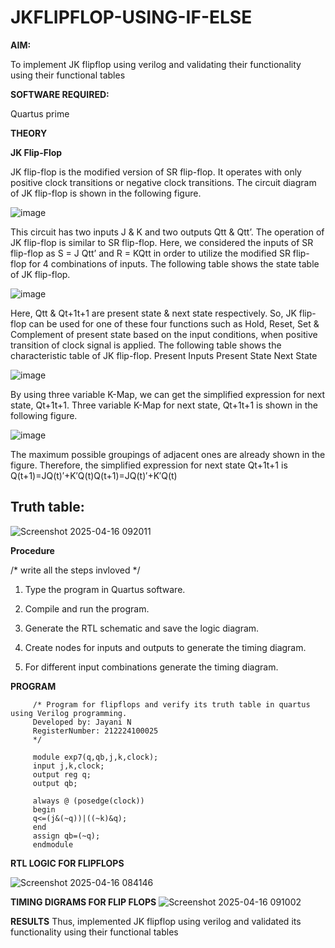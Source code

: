 # JKFLIPFLOP-USING-IF-ELSE

**AIM:** 

To implement  JK flipflop using verilog and validating their functionality using their functional tables

**SOFTWARE REQUIRED:**

Quartus prime

**THEORY**

**JK Flip-Flop**

JK flip-flop is the modified version of SR flip-flop. It operates with only positive clock transitions or negative clock transitions. The circuit diagram of JK flip-flop is shown in the following figure.

![image](https://github.com/naavaneetha/JKFLIPFLOP-USING-IF-ELSE/assets/154305477/a649c30b-232b-4558-b188-fd6c09845180)


This circuit has two inputs J & K and two outputs Qtt & Qtt’. The operation of JK flip-flop is similar to SR flip-flop. Here, we considered the inputs of SR flip-flop as S = J Qtt’ and R = KQtt in order to utilize the modified SR flip-flop for 4 combinations of inputs. The following table shows the state table of JK flip-flop.

![image](https://github.com/naavaneetha/JKFLIPFLOP-USING-IF-ELSE/assets/154305477/c4360742-e8a8-4937-b089-c46c0433f9a3)

 
Here, Qtt & Qt+1t+1 are present state & next state respectively. So, JK flip-flop can be used for one of these four functions such as Hold, Reset, Set & Complement of present state based on the input conditions, when positive transition of clock signal is applied. The following table shows the characteristic table of JK flip-flop. Present Inputs Present State Next State
 
![image](https://github.com/naavaneetha/JKFLIPFLOP-USING-IF-ELSE/assets/154305477/6c275261-a6d5-4c37-a3a7-1e88ca11c4cd)

By using three variable K-Map, we can get the simplified expression for next state, Qt+1t+1. Three variable K-Map for next state, Qt+1t+1 is shown in the following figure.
 
![image](https://github.com/naavaneetha/JKFLIPFLOP-USING-IF-ELSE/assets/154305477/5174f41b-0ce0-4329-a372-6d1943ea6673)

The maximum possible groupings of adjacent ones are already shown in the figure. Therefore, the simplified expression for next state Qt+1t+1 is Q(t+1)=JQ(t)′+K′Q(t)Q(t+1)=JQ(t)′+K′Q(t)

## Truth table:

![Screenshot 2025-04-16 092011](https://github.com/user-attachments/assets/4ac821d4-e621-4ec1-b738-948bf95f60c5)



**Procedure**

/* write all the steps invloved */

1.	Type the program in Quartus software.

2.	Compile and run the program.

3.	Generate the RTL schematic and save the logic diagram.

4.	Create nodes for inputs and outputs to generate the timing diagram.

5.	For different input combinations generate the timing diagram.

**PROGRAM**

         /* Program for flipflops and verify its truth table in quartus using Verilog programming. 
         Developed by: Jayani N
         RegisterNumber: 212224100025
         */
         
         module exp7(q,qb,j,k,clock);
         input j,k,clock;
         output reg q;
         output qb;
         
         always @ (posedge(clock))
         begin
         q<=(j&(~q))|((~k)&q);
         end
         assign qb=(~q);
         endmodule


**RTL LOGIC FOR FLIPFLOPS**

![Screenshot 2025-04-16 084146](https://github.com/user-attachments/assets/130cbe80-fb34-485f-9ef7-42bc623b8f4f)


**TIMING DIGRAMS FOR FLIP FLOPS**
![Screenshot 2025-04-16 091002](https://github.com/user-attachments/assets/1d169f50-3290-41eb-b3a1-f9b295cd852c)



**RESULTS**
Thus, implemented  JK flipflop using verilog and validated its functionality using their functional tables
